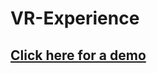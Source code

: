 # VR-Experience



## [Click here for a demo](https://www.youtube.com/watch?v=P8imKTsicqg&feature=youtu.be&ab_channel=DianaCrainic)
